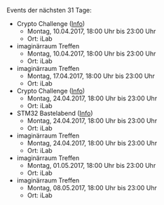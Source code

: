 Events der nächsten 31 Tage:

- Crypto Challenge ([Info](https://imaginaerraum.de/wiki/Crypto_Challenge))
  - Montag, 10.04.2017, 18:00 Uhr bis 23:00 Uhr
  - Ort: iLab
- imaginärraum Treffen
  - Montag, 10.04.2017, 18:00 Uhr bis 23:00 Uhr
  - Ort: iLab
- imaginärraum Treffen
  - Montag, 17.04.2017, 18:00 Uhr bis 23:00 Uhr
  - Ort: iLab
- Crypto Challenge ([Info](https://imaginaerraum.de/wiki/Crypto_Challenge))
  - Montag, 24.04.2017, 18:00 Uhr bis 23:00 Uhr
  - Ort: iLab
- STM32 Bastelabend ([Info](https://imaginaerraum.de/wiki/STM32_Bastelabend))
  - Montag, 24.04.2017, 18:00 Uhr bis 23:00 Uhr
  - Ort: iLab
- imaginärraum Treffen
  - Montag, 24.04.2017, 18:00 Uhr bis 23:00 Uhr
  - Ort: iLab
- imaginärraum Treffen
  - Montag, 01.05.2017, 18:00 Uhr bis 23:00 Uhr
  - Ort: iLab
- imaginärraum Treffen
  - Montag, 08.05.2017, 18:00 Uhr bis 23:00 Uhr
  - Ort: iLab
